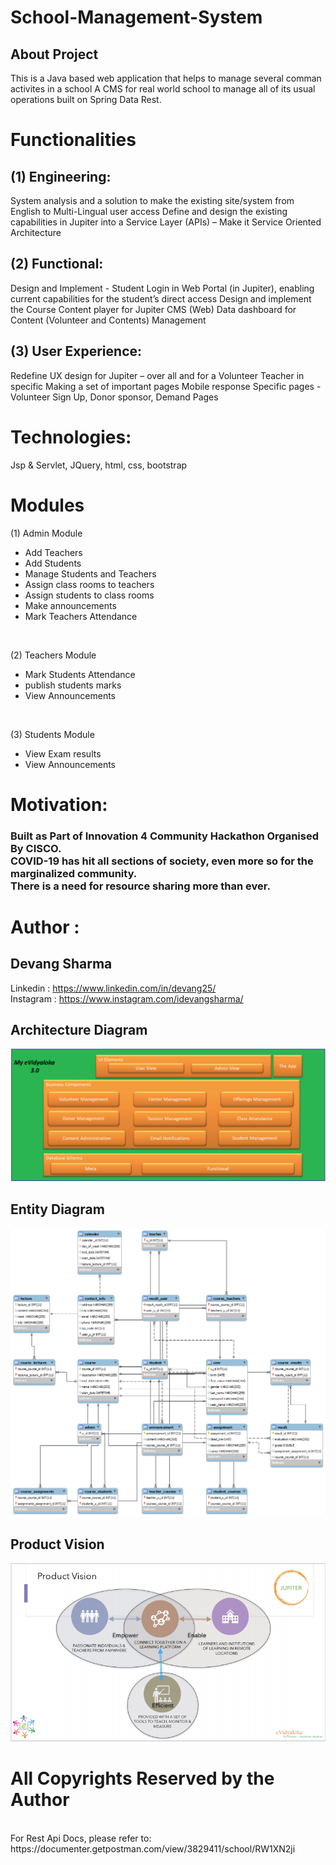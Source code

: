 # School-Management-System

## About Project
This is a Java based web application that helps to manage several comman activites in a school
A CMS for real world school to manage all of its usual operations built on Spring Data Rest.

# Functionalities

## (1) Engineering:
System analysis and a solution to make the existing site/system from English to Multi-Lingual user access
Define and design the existing capabilities in Jupiter into a Service Layer (APIs) – Make it Service Oriented Architecture

## (2) Functional:
Design and Implement - Student Login in Web Portal (in Jupiter), enabling current capabilities for the student’s direct access
Design and implement the Course Content player for Jupiter CMS (Web)
Data dashboard for Content (Volunteer and Contents) Management

## (3) User Experience:
Redefine UX design for Jupiter – over all and for a Volunteer Teacher in specific
Making a set of important pages Mobile response
Specific pages - Volunteer Sign Up, Donor sponsor, Demand Pages

# Technologies:
 Jsp & Servlet, JQuery, html, css, bootstrap

# Modules

(1) Admin Module
- Add Teachers
- Add Students
- Manage Students and Teachers
- Assign class rooms to teachers
- Assign students to class rooms
- Make announcements
- Mark Teachers Attendance
<br>

(2) Teachers Module
- Mark Students Attendance
- publish students marks
- View Announcements
<br>

(3) Students Module
- View Exam results
- View Announcements 

# Motivation: 

### Built as Part of Innovation 4 Community Hackathon Organised By CISCO.<br>COVID-19 has hit all sections of society, even more so for the marginalized community.<br>There is a need for resource sharing more than ever.

# Author :
## Devang Sharma
Linkedin : https://www.linkedin.com/in/devang25/ <br>
Instagram : https://www.instagram.com/idevangsharma/ <br>


## Architecture Diagram
![Architecture](https://github.com/Devang-25/School-Management-System-for-eVidyaloka-by-Devang-Sharma/blob/main/Architecture_Diagram.png)
<br>

## Entity Diagram
![alt text](https://github.com/Devang-25/School-Management-System-for-eVidyaloka-by-Devang-Sharma/blob/main/School_Entities_Diagram.png)
<br>

## Product Vision
![Product](https://github.com/Devang-25/School-Management-System-for-eVidyaloka-by-Devang-Sharma/blob/main/Product_Vision.png)
<br>

# All Copyrights Reserved by the Author

<br>
For Rest Api Docs, please refer to: https://documenter.getpostman.com/view/3829411/school/RW1XN2ji

